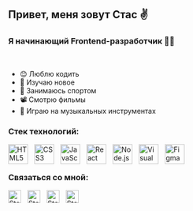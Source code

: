 ## Привет, меня зовут Стас ✌️

### Я начинающий Frontend-разработчик :man_student:

<br />

- 😊 Люблю кодить
- 🧐 Изучаю новое
- 🏃 Занимаюсь спортом
- 📽️ Смотрю фильмы
- 🎹 Играю на музыкальных инструментах 

### Стек технологий:

<img align="left" src="https://cdn.jsdelivr.net/gh/devicons/devicon/icons/html5/html5-original.svg" alt="HTML5" height="40" style="padding-right:10px"/>
<img align="left" src="https://cdn.jsdelivr.net/gh/devicons/devicon/icons/css3/css3-original.svg" alt="CSS3" height="40" style="padding-right:10px"/>
<img align="left" src="https://cdn.jsdelivr.net/gh/devicons/devicon/icons/javascript/javascript-original.svg" alt="JavaScript" height="40" style="padding-right:10px"/>
<img align="left" src="https://cdn.jsdelivr.net/gh/devicons/devicon/icons/react/react-original.svg" alt="React" height="40" style="padding-right:10px"/>
<img align="left" src="https://cdn.jsdelivr.net/gh/devicons/devicon/icons/nodejs/nodejs-original.svg" alt="Node.js" height="40" style="padding-right:10px"/>
<img align="left" src="https://cdn.jsdelivr.net/gh/devicons/devicon/icons/vscode/vscode-original.svg" alt="Visual Studio Code" height="40" style="padding-right:10px"/>
<img align="left" src="https://cdn.jsdelivr.net/gh/devicons/devicon/icons/figma/figma-original.svg" alt="Figma" height="40"style="padding-right:10px"/>

<br />
<br />

### Связаться со мной:

[<img align="left" alt="Stanislav | LinkedIn" width="26px" style="padding-right:10px" src="https://www.svgrepo.com/show/349436/linkedin.svg" />][linkedin]
[<img align="left" alt="Stanislav | Instagram" width="26px" style="padding-right:10px" src="https://www.svgrepo.com/show/303145/instagram-2-1-logo.svg" />][instagram]
[<img align="left" alt="Stanislav | VK" width="26px" style="padding-right:10px" src="https://www.svgrepo.com/show/349554/vk.svg" />][vk]
[<img align="left" alt="Stanislav | Telegram" width="26px" style="padding-right:10px" src="https://www.svgrepo.com/show/349527/telegram.svg" />][tg]


[linkedin]: https://www.linkedin.com/in/stanislav-tarasov-11b428191/
[instagram]: https://www.instagram.com/oloe_stase/
[vk]: https://vk.com/id2292680
[tg]: https://t.me/COHuK